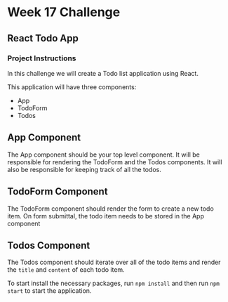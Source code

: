 # Week 17 Challenge


## React Todo App


### Project Instructions

In this challenge we will create a Todo list application using React.

This application will have three components:
- App
- TodoForm
- Todos

## App Component

The App component should be your top level component. It will be responsible for rendering the TodoForm and the Todos components.  It will also be responsible for keeping track of all the todos.

## TodoForm Component

The TodoForm component should render the form to create a new todo item.  On form submittal, the todo item needs to be stored in the App component

## Todos Component

The Todos component should iterate over all of the todo items and render the `title` and `content` of each todo item.

To start install the necessary packages, run `npm install` and then run `npm start` to start the application.
